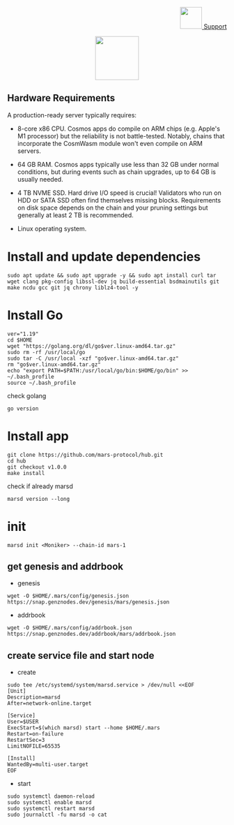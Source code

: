 <p align="right">
    <a href="https://t.me/genznodes">
    <img width="auto" height="50" src="https://user-images.githubusercontent.com/94878333/204091299-78a00a6b-a288-4db5-883f-1ef5106020e4.jpg">
    Support
    </a>
</p>


<p align="center">
    <img height="100" width="auto" src="https://user-images.githubusercontent.com/94878333/218276596-8867703b-740e-49a7-bbf1-eef62df874da.jpg">
</p>

## Hardware Requirements

A production-ready server typically requires:

- 8-core x86 CPU. Cosmos apps do compile on ARM chips (e.g. Apple's M1 processor) but the reliability is not battle-tested. Notably, chains that incorporate the CosmWasm module won't even compile on ARM servers.

- 64 GB RAM. Cosmos apps typically use less than 32 GB under normal conditions, but during events such as chain upgrades, up to 64 GB is usually needed.

- 4 TB NVME SSD. Hard drive I/O speed is crucial! Validators who run on HDD or SATA SSD often find themselves missing blocks. Requirements on disk space depends on the chain and your pruning settings but generally at least 2 TB is recommended. 

- Linux operating system. 

# Install and update dependencies

```
sudo apt update && sudo apt upgrade -y && sudo apt install curl tar wget clang pkg-config libssl-dev jq build-essential bsdmainutils git make ncdu gcc git jq chrony liblz4-tool -y
```

# Install Go

```
ver="1.19"
cd $HOME
wget "https://golang.org/dl/go$ver.linux-amd64.tar.gz"
sudo rm -rf /usr/local/go
sudo tar -C /usr/local -xzf "go$ver.linux-amd64.tar.gz"
rm "go$ver.linux-amd64.tar.gz"
echo "export PATH=$PATH:/usr/local/go/bin:$HOME/go/bin" >> ~/.bash_profile
source ~/.bash_profile
```

check golang

```
go version
```

# Install app

```
git clone https://github.com/mars-protocol/hub.git
cd hub
git checkout v1.0.0
make install
```

check if already marsd

```
marsd version --long
```

# init

```
marsd init <Moniker> --chain-id mars-1
```

## get genesis and addrbook

- genesis

```
wget -O $HOME/.mars/config/genesis.json https://snap.genznodes.dev/genesis/mars/genesis.json
```

- addrbook

```
wget -O $HOME/.mars/config/addrbook.json https://snap.genznodes.dev/addrbook/mars/addrbook.json
```

## create service file and start node

- create 

```
sudo tee /etc/systemd/system/marsd.service > /dev/null <<EOF
[Unit]
Description=marsd
After=network-online.target

[Service]
User=$USER
ExecStart=$(which marsd) start --home $HOME/.mars
Restart=on-failure
RestartSec=3
LimitNOFILE=65535

[Install]
WantedBy=multi-user.target
EOF
```

- start

```
sudo systemctl daemon-reload
sudo systemctl enable marsd
sudo systemctl restart marsd
sudo journalctl -fu marsd -o cat
```

